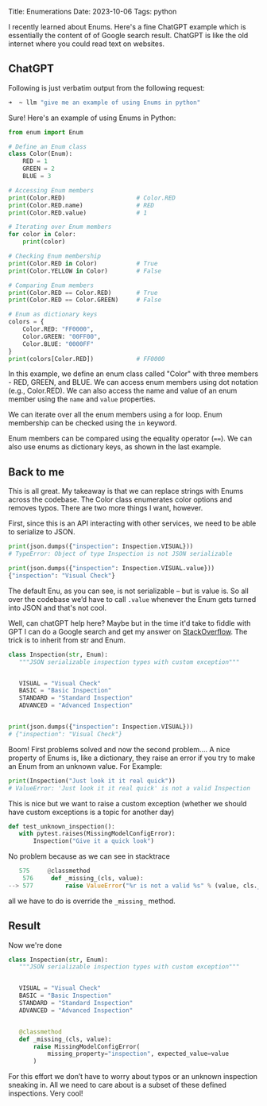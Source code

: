 Title: Enumerations
Date: 2023-10-06
Tags: python

I recently learned about Enums. 
Here's a fine ChatGPT example which is essentially the content of of Google search result.
ChatGPT is like the old internet where you could read text on websites.


## ChatGPT 

Following is just verbatim output from the following request:

```bash
➜  ~ llm "give me an example of using Enums in python"
```

Sure! Here's an example of using Enums in Python:

```python
from enum import Enum

# Define an Enum class
class Color(Enum):
	RED = 1
	GREEN = 2
	BLUE = 3

# Accessing Enum members
print(Color.RED)                 	# Color.RED
print(Color.RED.name)            	# RED
print(Color.RED.value)           	# 1

# Iterating over Enum members
for color in Color:
	print(color)

# Checking Enum membership
print(Color.RED in Color)        	# True
print(Color.YELLOW in Color)     	# False

# Comparing Enum members
print(Color.RED == Color.RED)    	# True
print(Color.RED == Color.GREEN)  	# False

# Enum as dictionary keys
colors = {
	Color.RED: "FF0000",
	Color.GREEN: "00FF00",
	Color.BLUE: "0000FF"
}
print(colors[Color.RED])          	# FF0000
```

In this example, we define an enum class called "Color" with three members - RED, GREEN, and BLUE. We can access enum members using dot notation (e.g., Color.RED). We can also access the name and value of an enum member using the `name` and `value` properties.

We can iterate over all the enum members using a for loop. Enum membership can be checked using the `in` keyword.

Enum members can be compared using the equality operator (`==`). We can also use enums as dictionary keys, as shown in the last example.

## Back to me 

This is all great. My takeaway is that we can replace strings with Enums across the codebase. The Color class enumerates color options and removes typos. There are two more things I want, however. 

First, since this is an API interacting with other services, we need to be able to serialize to JSON. 

```python 
print(json.dumps({"inspection": Inspection.VISUAL}))
# TypeError: Object of type Inspection is not JSON serializable

print(json.dumps({"inspection": Inspection.VISUAL.value}))
{"inspection": "Visual Check"}
```

The default Enu, as you can see, is not serializable – but is value is. So all over the codebase we’d have to call `.value` whenever the Enum gets turned into JSON and that's not cool. 

Well, can chatGPT help here? Maybe but in the time it'd take to fiddle with GPT I can do a Google search and get my answer on [StackOverflow](https://stackoverflow.com/questions/24481852/serialising-an-enum-member-to-json).
The trick is to inherit from str and Enum. 

```python
class Inspection(str, Enum):
   """JSON serializable inspection types with custom exception"""


   VISUAL = "Visual Check"
   BASIC = "Basic Inspection"
   STANDARD = "Standard Inspection"
   ADVANCED = "Advanced Inspection"


print(json.dumps({"inspection": Inspection.VISUAL}))
# {"inspection": "Visual Check"}
```

Boom! First problems solved and now the second problem....
A nice property of Enums is, like a dictionary, they raise an error if you try to make an Enum from an unknown value.
For Example: 

```python
print(Inspection("Just look it it real quick"))
# ValueError: 'Just look it it real quick' is not a valid Inspection
```


This is nice but we want to raise a custom exception (whether we should have custom exceptions is a topic for another day)

```python
def test_unknown_inspection():
   with pytest.raises(MissingModelConfigError):
       Inspection("Give it a quick look")
```

No problem because as we can see in stacktrace

```python
   575     @classmethod
    576     def _missing_(cls, value):
--> 577         raise ValueError("%r is not a valid %s" % (value, cls.__name__))
```
all we have to do is override the `_missing_` method.

## Result

Now we're done

```python
class Inspection(str, Enum):
   """JSON serializable inspection types with custom exception"""


   VISUAL = "Visual Check"
   BASIC = "Basic Inspection"
   STANDARD = "Standard Inspection"
   ADVANCED = "Advanced Inspection"


   @classmethod
   def _missing_(cls, value):
       raise MissingModelConfigError(
           missing_property="inspection", expected_value=value
       )
```

For this effort we don’t have to worry about typos or an unknown inspection sneaking in. 
All we need to care about is a subset of these defined inspections. 
Very cool!
